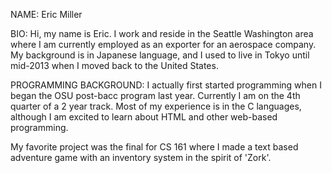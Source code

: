 NAME:
Eric Miller

BIO:
Hi, my name is Eric. I work and reside in the Seattle Washington area 
where I am currently employed as an exporter for an aerospace company.
My background is in Japanese language, and I used to live in Tokyo until 
mid-2013 when I moved back to the United States.

PROGRAMMING BACKGROUND:
I actually first started programming when I began the OSU post-bacc 
program last year. Currently I am on the 4th quarter of a 2 year track.
Most of my experience is in the C languages, although I am excited to
learn about HTML and other web-based programming.

My favorite project was the final for CS 161 where I made a text based
adventure game with an inventory system in the spirit of 'Zork'.